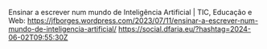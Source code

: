 Ensinar a escrever num mundo de Inteligência Artificial | TIC, Educação e Web: https://jfborges.wordpress.com/2023/07/11/ensinar-a-escrever-num-mundo-de-inteligencia-artificial/ https://social.dfaria.eu/?hashtag=2024-06-02T09:55:30Z